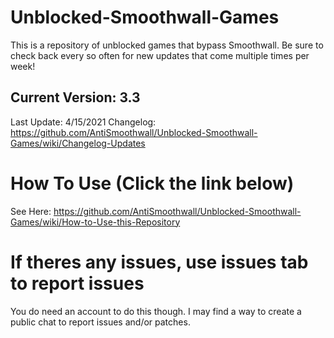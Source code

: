 # Unblocked-Smoothwall-Games
This is a repository of unblocked games that bypass Smoothwall. Be sure to check back every so often for new updates that come multiple times per week!

## Current Version: 3.3
Last Update: 4/15/2021
Changelog: https://github.com/AntiSmoothwall/Unblocked-Smoothwall-Games/wiki/Changelog-Updates

# How To Use (Click the link below)
See Here: https://github.com/AntiSmoothwall/Unblocked-Smoothwall-Games/wiki/How-to-Use-this-Repository

# If theres any issues, use issues tab to report issues
You do need an account to do this though. I may find a way to create a public chat to report issues and/or patches.
